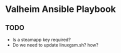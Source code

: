 # Valheim Ansible Playbook

## TODO

- Is a steamapp key required?
- Do we need to update linuxgsm.sh? how?

